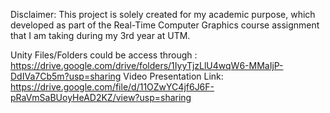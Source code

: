 Disclaimer:
This project is solely created for my academic purpose, which developed as part of the Real-Time Computer Graphics course assignment that I am taking during my 3rd year at UTM.

Unity Files/Folders could be access through : https://drive.google.com/drive/folders/1IyyTjzLlU4wqW6-MMaIjP-DdIVa7Cb5m?usp=sharing
Video Presentation Link: https://drive.google.com/file/d/11OZwYC4jf6J6F-pRaVmSaBUoyHeAD2KZ/view?usp=sharing
